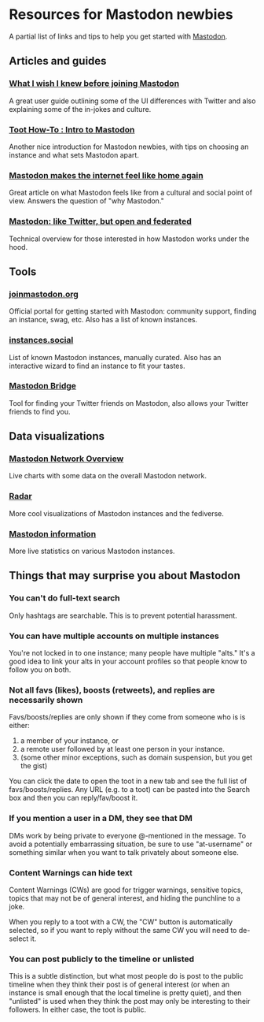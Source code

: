 Resources for Mastodon newbies
=====

A partial list of links and tips to help you get started with [Mastodon](http://mastodon.social/).

## Articles and guides

### [What I wish I knew before joining Mastodon](https://medium.com/@qinaliu/what-i-wish-i-knew-before-joining-mastodon-7a17e7f12a2b)

A great user guide outlining some of the UI differences with Twitter and also explaining some of the in-jokes and culture.

### [Toot How-To : Intro to Mastodon](https://medium.com/@GinnyMcQueen/toot-how-to-intro-to-mastodon-e5655bfa87d2)

Another nice introduction for Mastodon newbies, with tips on choosing an instance and what sets Mastodon apart.

### [Mastodon makes the internet feel like home again](https://theoutline.com/post/2689/mastodon-makes-the-internet-feel-like-home-again)

Great article on what Mastodon feels like from a cultural and social point of view. Answers the question of "why Mastodon."

### [Mastodon: like Twitter, but open and federated](http://2ality.com/2017/04/mastodon.html)

Technical overview for those interested in how Mastodon works under the hood.

## Tools

### [joinmastodon.org](https://joinmastodon.org/)

Official portal for getting started with Mastodon: community support, finding an instance, swag, etc. Also has a list of known instances.

### [instances.social](https://instances.mastodon.xyz/)

List of known Mastodon instances, manually curated. Also has an interactive wizard to find an instance to fit your tastes.

### [Mastodon Bridge](https://mastodon-bridge.herokuapp.com)

Tool for finding your Twitter friends on Mastodon, also allows your Twitter friends to find you.

## Data visualizations

### [Mastodon Network Overview](https://mnm.eliotberriot.com/dashboard/db/mastodon-network-overview)

Live charts with some data on the overall Mastodon network.

### [Radar](https://radar.amberstone.digital)

More cool visualizations of Mastodon instances and the fediverse.

### [Mastodon information](http://sp3r4z.fr/mastodon/)

More live statistics on various Mastodon instances.

## Things that may surprise you about Mastodon

### You can't do full-text search

Only hashtags are searchable. This is to prevent potential harassment.

### You can have multiple accounts on multiple instances

You're not locked in to one instance; many people have multiple "alts." It's a good idea to link your alts in your account profiles so that people know to follow you on both.

### Not all favs (likes), boosts (retweets), and replies are necessarily shown

Favs/boosts/replies are only shown if they come from someone who is is either:

1. a member of your instance, or
2. a remote user followed by at least one person in your instance.
3. (some other minor exceptions, such as domain suspension, but you get the gist)

You can click the date to open the toot in a new tab and see the full list of favs/boosts/replies. Any URL (e.g. to a toot) can be pasted into the Search box and then you can reply/fav/boost it.

### If you mention a user in a DM, they see that DM

DMs work by being private to everyone @-mentioned in the message. To avoid a potentially embarrassing situation, be sure to use "at-username" or something similar when you want to talk privately about someone else.

### Content Warnings can hide text

Content Warnings (CWs) are good for trigger warnings, sensitive topics, topics that may not be of general interest, and hiding the punchline to a joke.

When you reply to a toot with a CW, the "CW" button is automatically selected, so if you want to reply without the same CW you will need to de-select it.

### You can post publicly to the timeline or unlisted

This is a subtle distinction, but what most people do is post to the public timeline when they think their post is of general interest (or when an instance is small enough that the local timeline is pretty quiet), and then "unlisted" is used when they think the post may only be interesting to their followers. In either case, the toot is public.
